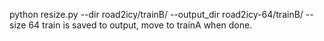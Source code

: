 python resize.py --dir road2icy/trainB/ --output_dir road2icy-64/trainB/ --size 64
train is saved to output, move to trainA when done.
